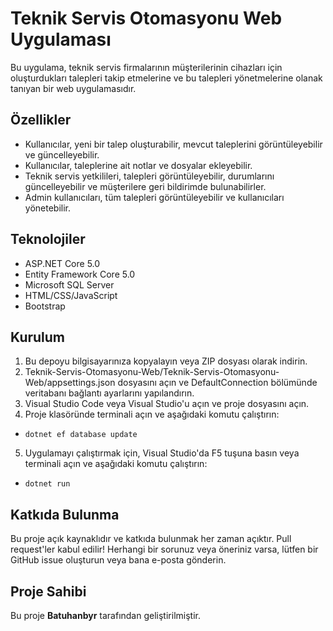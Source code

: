 # Teknik Servis Otomasyonu Web Uygulaması
Bu uygulama, teknik servis firmalarının müşterilerinin cihazları için oluşturdukları talepleri takip etmelerine ve bu talepleri yönetmelerine olanak tanıyan bir web uygulamasıdır.

## Özellikler
* Kullanıcılar, yeni bir talep oluşturabilir, mevcut taleplerini görüntüleyebilir ve güncelleyebilir.
* Kullanıcılar, taleplerine ait notlar ve dosyalar ekleyebilir.
* Teknik servis yetkilileri, talepleri görüntüleyebilir, durumlarını güncelleyebilir ve müşterilere geri bildirimde bulunabilirler.
* Admin kullanıcıları, tüm talepleri görüntüleyebilir ve kullanıcıları yönetebilir.
## Teknolojiler
* ASP.NET Core 5.0
* Entity Framework Core 5.0
* Microsoft SQL Server
* HTML/CSS/JavaScript
* Bootstrap
## Kurulum
1. Bu depoyu bilgisayarınıza kopyalayın veya ZIP dosyası olarak indirin.
2. Teknik-Servis-Otomasyonu-Web/Teknik-Servis-Otomasyonu-Web/appsettings.json dosyasını açın ve DefaultConnection bölümünde veritabanı bağlantı ayarlarını yapılandırın.
3. Visual Studio Code veya Visual Studio'u açın ve proje dosyasını açın.
4. Proje klasöründe terminali açın ve aşağıdaki komutu çalıştırın:

  * `dotnet ef database update`

5. Uygulamayı çalıştırmak için, Visual Studio'da F5 tuşuna basın veya terminali açın ve aşağıdaki komutu çalıştırın:

  * `dotnet run`

## Katkıda Bulunma
Bu proje açık kaynaklıdır ve katkıda bulunmak her zaman açıktır. Pull request'ler kabul edilir!
Herhangi bir sorunuz veya öneriniz varsa, lütfen bir GitHub issue oluşturun veya bana e-posta gönderin.

## Proje Sahibi
Bu proje **Batuhanbyr** tarafından geliştirilmiştir.
